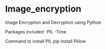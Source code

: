 # Image_encryption
Image Encryption and Decryption using Python



Packages included
-PIL
-Time



Command to install PIL
pip install Pillow
